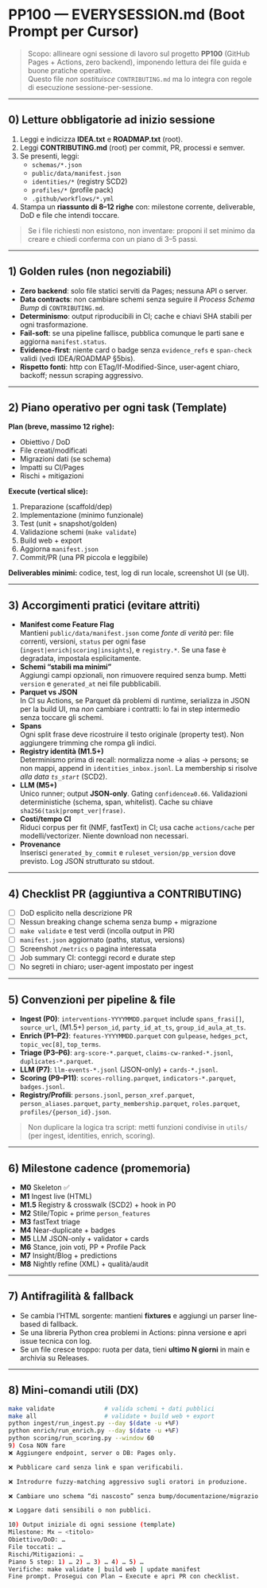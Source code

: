 # PP100 — EVERYSESSION.md (Boot Prompt per Cursor)

> Scopo: allineare ogni sessione di lavoro sul progetto **PP100** (GitHub Pages + Actions, zero backend), imponendo lettura dei file guida e buone pratiche operative.  
> Questo file *non sostituisce* `CONTRIBUTING.md` ma lo integra con regole di esecuzione sessione-per-sessione.

---

## 0) Letture obbligatorie ad **inizio sessione**
1. Leggi e indicizza **IDEA.txt** e **ROADMAP.txt** (root).
2. Leggi **CONTRIBUTING.md** (root) per commit, PR, processi e semver.
3. Se presenti, leggi:
   - `schemas/*.json`
   - `public/data/manifest.json`
   - `identities/*` (registry SCD2)
   - `profiles/*` (profile pack)
   - `.github/workflows/*.yml`
4. Stampa un **riassunto di 8–12 righe** con: milestone corrente, deliverable, DoD e file che intendi toccare.

> Se i file richiesti non esistono, non inventare: proponi il set minimo da creare e chiedi conferma con un piano di 3–5 passi.

---

## 1) Golden rules (non negoziabili)
- **Zero backend**: solo file statici serviti da Pages; nessuna API o server.  
- **Data contracts**: non cambiare schemi senza seguire il *Process Schema Bump* di `CONTRIBUTING.md`.  
- **Determinismo**: output riproducibili in CI; cache e chiavi SHA stabili per ogni trasformazione.  
- **Fail-soft**: se una pipeline fallisce, pubblica comunque le parti sane e aggiorna `manifest.status`.  
- **Evidence-first**: niente card o badge senza `evidence_refs` e `span-check` validi (vedi IDEA/ROADMAP §5bis).  
- **Rispetto fonti**: http con ETag/If-Modified-Since, user-agent chiaro, backoff; nessun scraping aggressivo.

---

## 2) Piano operativo per ogni task (Template)
**Plan (breve, massimo 12 righe):**
- Obiettivo / DoD  
- File creati/modificati  
- Migrazioni dati (se schema)  
- Impatti su CI/Pages  
- Rischi + mitigazioni

**Execute (vertical slice):**
1. Preparazione (scaffold/dep)
2. Implementazione (minimo funzionale)
3. Test (unit + snapshot/golden)
4. Validazione schemi (`make validate`)
5. Build web + export
6. Aggiorna `manifest.json`
7. Commit/PR (una PR piccola e leggibile)

**Deliverables minimi:** codice, test, log di run locale, screenshot UI (se UI).

---

## 3) Accorgimenti pratici (evitare attriti)
- **Manifest come Feature Flag**  
  Mantieni `public/data/manifest.json` come *fonte di verità* per: file correnti, versioni, `status` per ogni fase (`ingest|enrich|scoring|insights`), e `registry.*`. Se una fase è degradata, impostala esplicitamente.
- **Schemi “stabili ma minimi”**  
  Aggiungi campi opzionali, non rimuovere required senza bump. Metti `version` e `generated_at` nei file pubblicabili.
- **Parquet vs JSON**  
  In CI su Actions, se Parquet dà problemi di runtime, serializza in JSON per la build UI, ma *non* cambiare i contratti: lo fai in step intermedio senza toccare gli schemi.
- **Spans**  
  Ogni split frase deve ricostruire il testo originale (property test). Non aggiungere trimming che rompa gli indici.
- **Registry identità (M1.5+)**  
  Determinismo prima di recall: normalizza nome → alias → persons; se non mappi, append in `identities_inbox.jsonl`. La membership si risolve *alla data `ts_start`* (SCD2).
- **LLM (M5+)**  
  Unico runner; output **JSON-only**. Gating `confidence≥0.66`. Validazioni deterministiche (schema, span, whitelist). Cache su chiave `sha256(task|prompt_ver|frase)`.
- **Costi/tempo CI**  
  Riduci corpus per fit (NMF, fastText) in CI; usa cache `actions/cache` per modelli/vectorizer. Niente download non necessari.
- **Provenance**  
  Inserisci `generated_by_commit` e `ruleset_version/pp_version` dove previsto. Log JSON strutturato su stdout.

---

## 4) Checklist PR (aggiuntiva a CONTRIBUTING)
- [ ] DoD esplicito nella descrizione PR
- [ ] Nessun breaking change schema senza bump + migrazione
- [ ] `make validate` e test verdi (incolla output in PR)
- [ ] `manifest.json` aggiornato (paths, status, versions)
- [ ] Screenshot `/metrics` o pagina interessata
- [ ] Job summary CI: conteggi record e durate step
- [ ] No segreti in chiaro; user-agent impostato per ingest

---

## 5) Convenzioni per pipeline & file
- **Ingest (P0)**: `interventions-YYYYMMDD.parquet` include `spans_frasi[]`, `source_url`, (M1.5+) `person_id`, `party_id_at_ts`, `group_id_aula_at_ts`.  
- **Enrich (P1–P2)**: `features-YYYYMMDD.parquet` con `gulpease`, `hedges_pct`, `topic_vec[8]`, `top_terms`.  
- **Triage (P3–P6)**: `arg-score-*.parquet`, `claims-cw-ranked-*.jsonl`, `duplicates-*.parquet`.  
- **LLM (P7)**: `llm-events-*.jsonl` (JSON-only) + `cards-*.jsonl`.  
- **Scoring (P9–P11)**: `scores-rolling.parquet`, `indicators-*.parquet`, `badges.jsonl`.  
- **Registry/Profili**: `persons.jsonl`, `person_xref.parquet`, `person_aliases.parquet`, `party_membership.parquet`, `roles.parquet`, `profiles/{person_id}.json`.

> Non duplicare la logica tra script: metti funzioni condivise in `utils/` (per ingest, identities, enrich, scoring).

---

## 6) Milestone cadence (promemoria)
- **M0** Skeleton ✅  
- **M1** Ingest live (HTML)  
- **M1.5** Registry & crosswalk (SCD2) + hook in P0  
- **M2** Stile/Topic + prime `person_features`  
- **M3** fastText triage  
- **M4** Near-duplicate + badges  
- **M5** LLM JSON-only + validator + cards  
- **M6** Stance, join voti, PP + Profile Pack  
- **M7** Insight/Blog + predictions  
- **M8** Nightly refine (XML) + qualità/audit

---

## 7) Antifragilità & fallback
- Se cambia l’HTML sorgente: mantieni **fixtures** e aggiungi un parser line-based di fallback.  
- Se una libreria Python crea problemi in Actions: pinna versione e apri issue tecnica con log.  
- Se un file cresce troppo: ruota per data, tieni **ultimo N giorni** in main e archivia su Releases.

---

## 8) Mini-comandi utili (DX)
```bash
make validate              # valida schemi + dati pubblici
make all                   # validate + build web + export
python ingest/run_ingest.py --day $(date -u +%F)
python enrich/run_enrich.py --day $(date -u +%F)
python scoring/run_scoring.py --window 60
9) Cosa NON fare
❌ Aggiungere endpoint, server o DB: Pages only.

❌ Pubblicare card senza link e span verificabili.

❌ Introdurre fuzzy-matching aggressivo sugli oratori in produzione.

❌ Cambiare uno schema “di nascosto” senza bump/documentazione/migrazione.

❌ Loggare dati sensibili o non pubblici.

10) Output iniziale di ogni sessione (template)
Milestone: Mx – <titolo>
Obiettivo/DoD: …
File toccati: …
Rischi/Mitigazioni: …
Piano 5 step: 1) … 2) … 3) … 4) … 5) …
Verifiche: make validate | build web | update manifest
Fine prompt. Prosegui con Plan → Execute e apri PR con checklist.